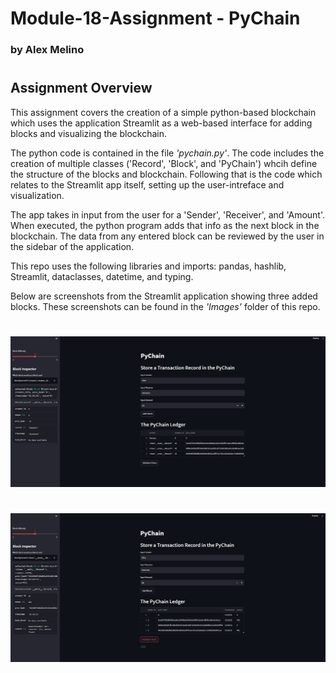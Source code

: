 # Module-18-Assignment - PyChain

### by Alex Melino

#

## Assignment Overview

This assignment covers the creation of a simple python-based blockchain which uses the application Streamlit as a web-based interface for adding blocks and visualizing the blockchain.

The python code is contained in the file *'pychain.py'*. The code includes the creation of multiple classes ('Record', 'Block', and 'PyChain') whcih define the structure of the blocks and blockchain. Following that is the code which relates to the Streamlit app itself, setting up the user-intreface and visualization.

The app takes in input from the user for a 'Sender', 'Receiver', and 'Amount'. When executed, the python program adds that info as the next block in the blockchain. The data from any entered block can be reviewed by the user in the sidebar of the application.

This repo uses the following libraries and imports: pandas, hashlib, Streamlit, dataclasses, datetime, and typing.

Below are screenshots from the Streamlit application showing three added blocks. These screenshots can be found in the *'Images'* folder of this repo.

#

![Blockchain Screenshot 1](Images/Screenshot1.png)

#

![Blockchain Screenshot 2](Images/Screenshot2.png)